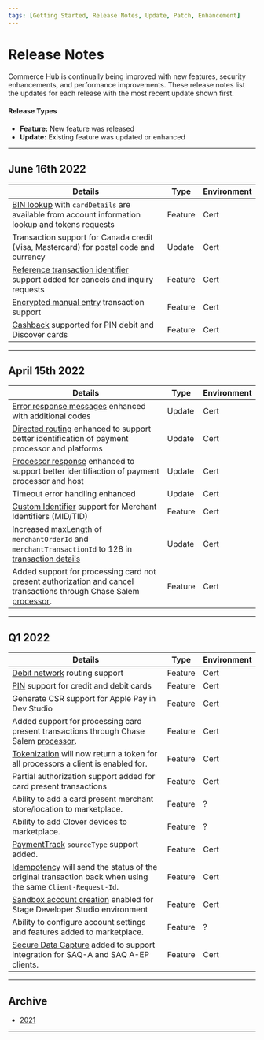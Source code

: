 ```yaml
---
tags: [Getting Started, Release Notes, Update, Patch, Enhancement]
---
```


# Release Notes

Commerce Hub is continually being improved with new features, security enhancements, and performance improvements. These release notes list the updates for each release with the most recent update shown first.

#### Release Types

- **Feature:** New feature was released
- **Update:** Existing feature was updated or enhanced

---

## June 16th 2022

| Details | Type | Environment | 
| ----- | ----- | ----- |
| [BIN lookup](?path=docs/Resources/API-Documents/Payments_VAS/Information-Lookup.md) with `cardDetails` are available from account information lookup and tokens requests | Feature | Cert |
| Transaction support for Canada credit (Visa, Mastercard) for postal code and currency | Update | Cert |
| [Reference transaction identifier](?path=docs/Resources/Master-Data/Reference-Transaction-Details.md) support added for cancels and inquiry requests | Feature | Cert |
| [Encrypted manual entry](?path=docs/In-Person/Encrypted-Payments/Manual.md) transaction support | Feature | Cert |
| [Cashback](?path=docs/Resources/Master-Data/Amount-Components.md) supported for PIN debit and Discover cards | Feature | Cert |

---

## April 15th 2022

| Details | Type | Environment | 
| ----- | ----- | ----- |
| [Error response messages](?path=docs/Resources/Guides/Response-Codes/Error-Code.md) enhanced with additional codes | Update | Cert |
| [Directed routing](?path=docs/Resources/Guides/Directed-Routing.md) enhanced to support better identification of payment processor and platforms | Update | Cert |
| [Processor response](?path=docs/Resources/Master-Data/Processor-Response-Details.md) enhanced to support better identifiaction of payment processor and host | Update | Cert |
| Timeout error handling enhanced | Update | Cert |
| [Custom Identifier](?path=docs/Resources/Guides/BYOID.md) support for Merchant Identifiers (MID/TID) | Feature | Cert |
| Increased maxLength of `merchantOrderId` and `merchantTransactionId` to 128 in [transaction details](?path=docs/Resources/Master-Data/Transaction-Details.md) | Update | Cert |
| Added support for processing card not present authorization and cancel transactions through Chase Salem [processor](?path=(?path=docs/Resources/Guides/Directed-Routing.md)). | Feature | Cert |

---

## Q1 2022

| Details | Type | Environment | 
| ----- | ----- | ----- |
| [Debit network](?path=docs/Resources/Guides/Debit/Debit.md) routing support | Feature | Cert |
| [PIN](?path=docs/Resources/Master-Data/Pin-Block.md) support for credit and debit cards | Feature | Cert |
| Generate CSR support for Apple Pay in Dev Studio | Feature | Cert |
| Added support for processing card present transactions through Chase Salem [processor](?path=(?path=docs/Resources/Guides/Directed-Routing.md)). | Feature | Cert |
| [Tokenization](?[ath=docs/Resources/API-Documents/Payments_VAS/Payment-Token.md) will now return a token for all processors a client is enabled for. | Feature | Cert |
| Partial authorization support added for card present transactions | Feature | Cert |
| Ability to add a card present merchant store/location to marketplace. | Feature | ? |
| Ability to add Clover devices to marketplace. | Feature | ? |
| [PaymentTrack](?path=docs/In-Person/Encrypted-Payments/Track.md) `sourceType` support added. | Feature | Cert |
| [Idempotency](?path=docs/Resources/Guides/Idempotency.md) will send the status of the original transaction back when using the same `Client-Request-Id`. | Feature | Cert |
| [Sandbox account creation](?path=docs/Resources/Guides/Dev-Studio/Account-Management.md) enabled for Stage Developer Studio environment | Feature | Cert |
| Ability to configure account settings and features added to marketplace. | Feature | ? |
| [Secure Data Capture](?path=docs/Online-Mobile-Digital/Secure-Data-Capture/Secure-Data-Capture.md) added to support integration for SAQ-A and SAQ A-EP clients. | Feature | Cert |



---

## Archive
- [2021](?path=docs/Release-Notes-Alerts/RN-2021.md)

---
